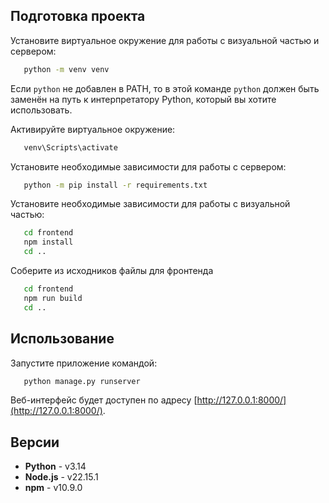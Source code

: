 ## Подготовка проекта

Установите виртуальное окружение для работы с визуальной частью и сервером:
   ```bash
      python -m venv venv
   ```

Если `python` не добавлен в PATH, то в этой команде `python` должен быть заменён на путь к интерпретатору Python, который вы хотите использовать.

Активируйте виртуальное окружение:
   ```bash
      venv\Scripts\activate
   ```

Установите необходимые зависимости для работы с сервером:
   ```bash
      python -m pip install -r requirements.txt
   ```

Установите необходимые зависимости для работы с визуальной частью:
   ```bash
      cd frontend
      npm install
      cd ..
   ```

Соберите из исходников файлы для фронтенда
   ```bash
      cd frontend
      npm run build
      cd ..
   ```
## Использование

Запустите приложение командой:

   ```bash
      python manage.py runserver
   ```

Веб-интерфейс будет доступен по адресу [http://127.0.0.1:8000/](http://127.0.0.1:8000/).

## Версии

- **Python** - v3.14
- **Node.js** - v22.15.1
- **npm** - v10.9.0